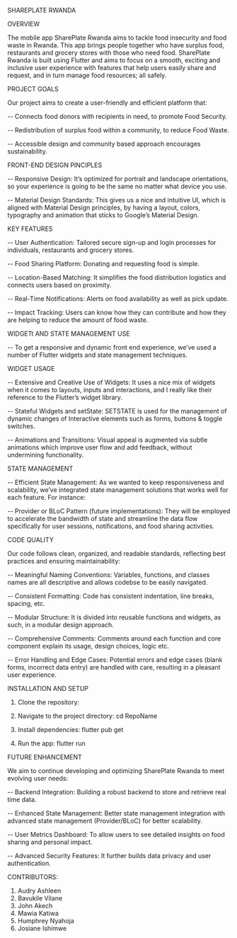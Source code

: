 SHAREPLATE RWANDA

OVERVIEW

The mobile app SharePlate Rwanda aims to tackle food insecurity and food waste in Rwanda. This app brings people together who have surplus food, restaurants and grocery stores with those who need food. SharePlate Rwanda is built using Flutter and aims to focus on a smooth, exciting and inclusive user experience with features that help users easily share and request, and in turn manage food resources; all safely.


PROJECT GOALS


Our project aims to create a user-friendly and efficient platform that:

-- Connects food donors with recipients in need, to promote Food Security.

-- Redistribution of surplus food within a community, to reduce Food Waste.

-- Accessible design and community based approach encourages sustainability.


FRONT-END DESIGN PINCIPLES


-- Responsive Design: It’s optimized for portrait and landscape orientations, so your experience is going to be the same no matter what device you use.

-- Material Design Standards: This gives us a nice and intuitive UI, which is aligned with Material Design principles, by having a layout, colors, typography and animation that sticks to Google’s Material Design.


KEY FEATURES


-- User Authentication: Tailored secure sign-up and login processes for individuals, restaurants and grocery stores.

-- Food Sharing Platform: Donating and requesting food is simple.

-- Location-Based Matching: It simplifies the food distribution logistics and connects users based on proximity.

-- Real-Time Notifications: Alerts on food availability as well as pick update.

-- Impact Tracking: Users can know how they can contribute and how they are helping to reduce the amount of food waste.


WIDGETt AND STATE MANAGEMENT USE


-- To get a responsive and dynamic front end experience, we’ve used a number of Flutter widgets and state management techniques.


WIDGET USAGE

-- Extensive and Creative Use of Widgets: It uses a nice mix of widgets when it comes to layouts, inputs and interactions, and I really like their reference to the Flutter’s widget library.

-- Stateful Widgets and setState: SETSTATE is used for the management of dynamic changes of Interactive elements such as forms, buttons & toggle switches.

-- Animations and Transitions: Visual appeal is augmented via subtle animations which improve user flow and add feedback, without undermining functionality.


STATE MANAGEMENT


-- Efficient State Management: As we wanted to keep responsiveness and scalability, we’ve integrated state management solutions that works well for each feature. For instance:

-- Provider or BLoC Pattern (future implementations): They will be employed to accelerate the bandwidth of state and streamline the data flow specifically for user sessions, notifications, and food sharing activities.


CODE QUALITY

Our code follows clean, organized, and readable standards, reflecting best practices and ensuring maintainability:

-- Meaningful Naming Conventions: Variables, functions, and classes names are all descriptive and allows codebse to be easily navigated.

-- Consistent Formatting: Code has consistent indentation, line breaks, spacing, etc.

-- Modular Structure: It is divided into reusable functions and widgets, as such, in a modular design approach.

-- Comprehensive Comments: Comments around each function and core component explain its usage, design choices, logic etc.

-- Error Handling and Edge Cases: Potential errors and edge cases (blank forms, incorrect data entry) are handled with care, resulting in a pleasant user experience.

INSTALLATION AND SETUP

1. Clone the repository:
   
3. Navigate to the project directory:
   cd RepoName
4. Install dependencies:
   flutter pub get
5. Run the app:
   flutter run


FUTURE ENHANCEMENT


We aim to continue developing and optimizing SharePlate Rwanda to meet evolving user needs:

-- Backend Integration: Building a robust backend to store and retrieve real time data.

-- Enhanced State Management: Better state management integration with advanced state management (Provider/BLoC) for better scalability.

-- User Metrics Dashboard: To allow users to see detailed insights on food sharing and personal impact.

-- Advanced Security Features: It further builds data privacy and user authentication.


CONTRIBUTORS:

1. Audry Ashleen
2. Bavukile Vilane
3. John Akech
4. Mawia Katiwa
5. Humphrey Nyahoja
6. Josiane Ishimwe
